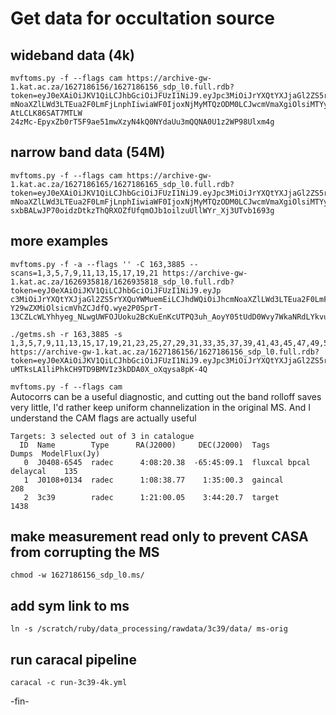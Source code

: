# Get data for occultation source

## wideband data (4k)
```
mvftoms.py -f --flags cam https://archive-gw-1.kat.ac.za/1627186156/1627186156_sdp_l0.full.rdb?token=eyJ0eXAiOiJKV1QiLCJhbGciOiJFUzI1NiJ9.eyJpc3MiOiJrYXQtYXJjaGl2ZS5rYXQuYWMuemEiLCJhdWQiOiJhc
mNoaXZlLWd3LTEua2F0LmFjLnphIiwiaWF0IjoxNjMyMTQzODM0LCJwcmVmaXgiOlsiMTYyNzE4NjE1NiJdLCJleHAiOjE2MzI3NDg2MzQsInN1YiI6InJ1YnlAc2FyYW8uYWMuemEiLCJzY29wZXMiOlsicmVhZCJdfQ.iYVYOJ38Pc-AtLCLK86SAT7MTLW
24zMc-EpyxZb0rT5F9ae51mwXzyN4kQ0NYdaUu3mQQNA0U1z2WP98Ulxm4g
```

## narrow band data (54M)
```
mvftoms.py -f --flags cam https://archive-gw-1.kat.ac.za/1627186165/1627186165_sdp_l0.full.rdb?token=eyJ0eXAiOiJKV1QiLCJhbGciOiJFUzI1NiJ9.eyJpc3MiOiJrYXQtYXJjaGl2ZS5rYXQuYWMuemEiLCJhdWQiOiJhc
mNoaXZlLWd3LTEua2F0LmFjLnphIiwiaWF0IjoxNjMyMTQzODM0LCJwcmVmaXgiOlsiMTYyNzE4NjE2NSJdLCJleHAiOjE2MzI3NDg2MzQsInN1YiI6InJ1YnlAc2FyYW8uYWMuemEiLCJzY29wZXMiOlsicmVhZCJdfQ.Zr3Jkpw9BDWCOm4D4qrDmWHHFku
sxbBALwJP70oidzDtkzThQRXOZfUfqmOJb1oilzuUllWYr_Xj3UTvb1693g
```


## more examples
```
mvftoms.py -f -a --flags '' -C 163,3885 --scans=1,3,5,7,9,11,13,15,17,19,21 https://archive-gw-1.kat.ac.za/1626935818/1626935818_sdp_l0.full.rdb?token=eyJ0eXAiOiJKV1QiLCJhbGciOiJFUzI1NiJ9.eyJp
c3MiOiJrYXQtYXJjaGl2ZS5rYXQuYWMuemEiLCJhdWQiOiJhcmNoaXZlLWd3LTEua2F0LmFjLnphIiwiaWF0IjoxNjI2OTU2NjMwLCJwcmVmaXgiOlsiMTYyNjkzNTgxOCJdLCJleHAiOjE2Mjc1NjE0MzAsInN1YiI6InJ1YnlAc2FyYW8uYWMuemEiLCJz
Y29wZXMiOlsicmVhZCJdfQ.wye2P0SprT-13CZLcWLYhhyeg_NLwgUWFOJUoku2BcKuEnKcUTPQ3uh_AoyY05tUdD0Wvy7WkaNRdLYkvub6Og

./getms.sh -r 163,3885 -s 1,3,5,7,9,11,13,15,17,19,21,23,25,27,29,31,33,35,37,39,41,43,45,47,49,51,53,55,57,59,61 https://archive-gw-1.kat.ac.za/1627186156/1627186156_sdp_l0.full.rdb?token=eyJ0eXAiOiJKV1QiLCJhbGciOiJFUzI1NiJ9.eyJpc3MiOiJrYXQtYXJjaGl2ZS5rYXQuYWMuemEiLCJhdWQiOiJhcmNoaXZlLWd3LTEua2F0LmFjLnphIiwiaWF0IjoxNjI3MzAyMDc4LCJwcmVmaXgiOlsiMTYyNzE4NjE1NiJdLCJleHAiOjE2Mjc5MDY4NzgsInN1YiI6InJ1YnlAc2FyYW8uYWMuemEiLCJzY29wZXMiOlsicmVhZCJdfQ.zuCafamYKB4HqP24oWEr5pWFOhfqQP0Ya2iSJYS5t-uMTksLA1liPhkCH9TD9BMVIz3kDDA0X_oXqysa8pK-4Q
```

`mvftoms.py -f --flags cam`    
Autocorrs can be a useful diagnostic, and cutting out the band rolloff saves very little,
I'd rather keep uniform channelization in the original MS.
And I understand the CAM flags are actually useful

```
Targets: 3 selected out of 3 in catalogue
  ID  Name        Type      RA(J2000)     DEC(J2000)  Tags                    Dumps  ModelFlux(Jy)
   0  J0408-6545  radec      4:08:20.38  -65:45:09.1  fluxcal bpcal delaycal    135  
   1  J0108+0134  radec      1:08:38.77    1:35:00.3  gaincal                   208  
   2  3c39        radec      1:21:00.05    3:44:20.7  target                   1438 
```

## make measurement read only to prevent CASA from corrupting the MS
`chmod -w 1627186156_sdp_l0.ms/`

## add sym link to ms
`ln -s /scratch/ruby/data_processing/rawdata/3c39/data/ ms-orig`

## run caracal pipeline
`caracal -c run-3c39-4k.yml`

-fin-
